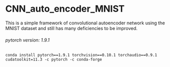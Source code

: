 # CNN_auto_encoder_MNIST
This is a simple framework of convolutional autoencoder network using the MNIST dataset and still has many deficiencies to be improved.

###### pytorch version: 1.9.1
```conda install pytorch==1.9.1 torchvision==0.10.1 torchaudio==0.9.1 cudatoolkit=11.3 -c pytorch -c conda-forge```
